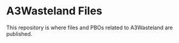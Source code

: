 A3Wasteland Files
=================

This repository is where files and PBOs related to A3Wasteland are published.
